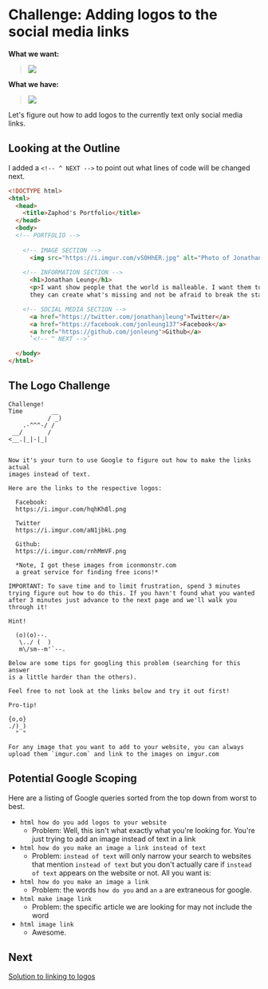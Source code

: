 # Challenge: Adding logos to the social media links

__What we want:__

> ![](img/social_media.png)

__What we have:__

> ![](img/links_subimage.png)

Let's figure out how to add logos to the currently text only social media links.

## Looking at the Outline

I added a `<!-- ^ NEXT -->` to point out what lines of code will be changed next.

```html
<!DOCTYPE html>
<html>
  <head>
    <title>Zaphod's Portfolio</title>
  </head>
  <body>
  <!-- PORTFOLIO -->
  
    <!-- IMAGE SECTION -->
      <img src="https://i.imgur.com/vS0HhER.jpg" alt="Photo of Jonathan">
  
    <!-- INFORMATION SECTION -->
      <h1>Jonathan Leung</h1>
      <p>I want show people that the world is malleable. I want them to know 
      they can create what's missing and not be afraid to break the status quo.</p>

    <!-- SOCIAL MEDIA SECTION -->
      <a href="https://twitter.com/jonathanjleung">Twitter</a>
      <a href="https://facebook.com/jonleung137">Facebook</a>
      <a href="https://github.com/jonleung">Github</a>
      `<!-- ^ NEXT -->`

  </body>
</html>
```

## The Logo Challenge

```
Challenge!  
Time        __
           / _)   
    .-^^^-/ /
 __/       /
<__.|_|-|_|


Now it's your turn to use Google to figure out how to make the links actual 
images instead of text.

Here are the links to the respective logos:

  Facebook:
  https://i.imgur.com/hqhKh8l.png

  Twitter
  https://i.imgur.com/aN1jbkL.png

  Github:
  https://i.imgur.com/rnhMmVF.png

  *Note, I got these images from iconmonstr.com
  a great service for finding free icons!*

IMPORTANT: To save time and to limit frustration, spend 3 minutes trying figure out how to do this. If you havn't found what you wanted after 3 minutes just advance to the next page and we'll walk you through it!
```

```
Hint!  

  (o)(o)--.
   \../ (  )
   m\/sm--m'`--.

Below are some tips for googling this problem (searching for this answer
is a little harder than the others).

Feel free to not look at the links below and try it out first!
```

```
Pro-tip!

{o,o}
./)_)
  " "

For any image that you want to add to your website, you can always upload them `imgur.com` and link to the images on imgur.com
```


## Potential Google Scoping
Here are a listing of Google queries sorted from the top down from worst to best.

- `html how do you add logos to your website`
    - Problem: Well, this isn't what exactly what you're looking for. You're just trying to add an image instead of text in a link
- `html how do you make an image a link instead of text`
    - Problem: `instead of text` will only narrow your search to websites that mention `instead of text` but you don't actually care if `instead of text` appears on the website or not. All you want is:
- `html how do you make an image a link`
    - Problem: the words `how do you` and `an` `a` are extraneous for google.
- `html make image link`
  - Problem: the specific article we are looking for may not include the word 
- `html image link`
  - Awesome.

## Next

[Solution to linking to logos](logos_solution.md)